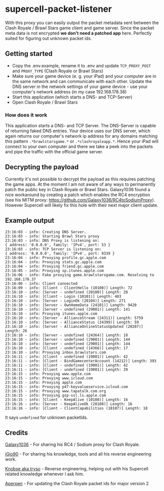 # supercell-packet-listener

With this proxy you can easily output the packet metadata sent between the Clash Royale / Brawl Stars game client and game server. Since the packet meta data is not encrypted **we don't need a patched app** here. Perfectly suited for figuring out unknown packet ids.

## Getting started
- Copy the .env.example, rename it to .env and update `TCP_PROXY_POST` and `PROXY_TYPE` (Clash Royale or Brawl Stars)
- Make sure your game device (e. g. your iPad) and your computer are in the same network and can communicate with each other. Update the DNS server in the network settings of your game device - use your computer's network address (in my case 192.168.178.38)
- Start this application (which starts a DNS- and TCP-Server)
- Open Clash Royale / Brawl Stars

### How does it work
This application starts a DNS- and TCP Server. The DNS-Server is capable of returning faked DNS entries. Your device uses our DNS server, which again returns our computer's network ip address for any domains matching this pattern `.*brawlstarsgame.*` or `.*clashroyaleapp.*`. Hence your iPad will connect to your own computer and there we take a peek into the packets and pipe the traffic with the official game server.

## Decrypting the payload
Currently it's not possible to decrypt the payload as this requires patching the game apps. At the moment I am not aware of any ways to permanently patch the public key in Clash Royale or Brawl Stars. Galaxy1036 found a nice workaround by creating a patch which enables the RC4 encryption (see his MITM proxy: https://github.com/Galaxy1036/RC4toSodiumProxy). However Supercell will likely fix this hole with their next major client update.

## Example output
```
23:16:03 - info: Creating DNS Server.
23:16:03 - info: Starting Brawl Stars proxy
23:16:03 - info: DNS Proxy is listening on:  
{ address: '0.0.0.0', family: 'IPv4', port: 53 }
23:16:03 - info: TCP Server is listening on: 
{ address: '0.0.0.0', family: 'IPv4', port: 9339 }
23:16:04 - info: Proxying profile.gc.apple.com
23:16:04 - info: Proxying stats.gc.apple.com
23:16:04 - info: Proxying friend.gc.apple.com
23:16:05 - info: Proxying sp.itunes.apple.com
23:16:06 - info: Fake proxying game.brawlstarsgame.com. Resolving to 192.168.178.37
23:16:06 - info: Client connected
23:16:09 - info: [Client - ClientHello (10100)] Length: 72
23:16:10 - info: [Server - undefined (20100)] Length: 28
23:16:10 - info: [Client - Login (10101)] Length: 403
23:16:10 - info: [Server - LoginOk (20104)] Length: 271
23:16:10 - info: [Server - OwnHomeData (24101)] Length: 9420
23:16:10 - info: [Server - undefined (29001)] Length: 141
23:16:10 - info: Proxying itunes.apple.com
23:16:10 - info: [Server - AllianceStream (24311)] Length: 5759
23:16:10 - info: [Server - AllianceStatus (24399)] Length: 59
23:16:10 - info: [Server - AllianceOnlineStatusUpdated (20207)] Length: 26
23:16:10 - info: [Server - undefined (24364)] Length: 18
23:16:10 - info: [Server - undefined (29001)] Length: 144
23:16:10 - info: [Server - undefined (29001)] Length: 144
23:16:10 - info: [Client - undefined (14366)] Length: 17
23:16:10 - info: Proxying inbox.brawlstars.com
23:16:11 - info: [Client - undefined (19001)] Length: 42
23:16:11 - info: [Client - BindGamecenterAccount (14212)] Length: 393
23:16:11 - info: [Client - undefined (19001)] Length: 42
23:16:11 - info: [Client - undefined (19001)] Length: 39
23:16:15 - info: Proxying www.apple.com
23:16:15 - info: Proxying www.icloud.com
23:16:15 - info: Proxying apple.com
23:16:15 - info: Proxying p47-keyvalueservice.icloud.com
23:16:15 - info: Proxying www.tapatalk.com.org
23:16:15 - info: Proxying gsp-ssl.ls.apple.com
23:16:15 - info: [Client - KeepAlive (10108)] Length: 16
23:16:16 - info: [Server - KeepAliveOk (20108)] Length: 16
23:16:16 - info: [Client - ClientCapabilities (10107)] Length: 18
```

It says `undefined` for unknown packetIds.

## Credits

[Galaxy1036](https://github.com/Galaxy1036) - For sharing his RC4 / Sodium proxy for Clash Royale.

[iGio90](https://github.com/iGio90) - For sharing his knowledge, tools and all his reverse engineering work.

[Knobse aka tryso](https://github.com/knobse) - Reverse engineering, helping out with his Supercell related knowledge whenever I ask him.

[Aperpen](https://github.com/aperpen) - For updating the Clash Royale packet ids for major version 2
